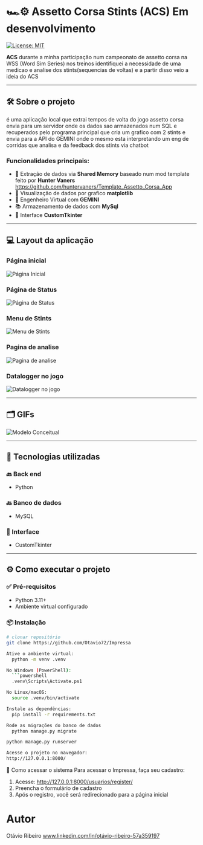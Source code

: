 # 🏎️⚙️ Assetto Corsa Stints (ACS) Em desenvolvimento

[![License: MIT](https://img.shields.io/badge/License-MIT-green.svg)](https://github.com/Otavio72/Impressa/blob/main/LICENSE)

**ACS** durante a minha participação num campeonato de assetto corsa na WSS (Word Sim Series) nos treinos identifiquei a necessidade de uma medicao e analise dos stints(sequencias de voltas) e a partir disso veio a ideia do ACS

---

## 🛠️ Sobre o projeto

é uma aplicação local que extrai tempos de volta do jogo assetto corsa envia para um servidor onde os dados sao armazenados num SQL e recuperados pelo programa principal que cria um grafico com 2 stints e envia para a API do GEMINI onde o mesmo esta interpretando um eng de corridas que analisa e da feedback dos stints via chatbot

### Funcionalidades principais:

- 🧾 Extração de dados via **Shared Memory** baseado num mod template feito por **Hunter Vaners** https://github.com/huntervaners/Template_Assetto_Corsa_App
- 🛒 Visualização de dados por grafico **matplotlib**
- 🔐 Engenheiro Virtual com **GEMINI**
- 📚 Armazenamento de dados com **MySql**
- 🌙 Interface **CustomTkinter**

---

## 💻 Layout da aplicação

### Página inicial
![Página Inicial](https://github.com/Otavio72/assets/blob/main/acs1.png)

### Página de Status
![Página de Status](https://github.com/Otavio72/assets/blob/main/acs2.png)

### Menu de Stints
![Menu de Stints](https://github.com/Otavio72/assets/blob/main/acs3.png)

### Pagina de analise
![Pagina de analise](https://github.com/Otavio72/assets/blob/main/acs4.png)

### Datalogger no jogo
![Datalogger no jogo](https://github.com/Otavio72/assets/blob/main/acs5.png)

---

## 🗂️ GIFs

![Modelo Conceitual](https://github.com/Otavio72/assets/blob/main/modelo_impressa.png)

---

## 🚀 Tecnologias utilizadas

### 🔙 Back end
- Python

### 🔙 Banco de dados
- MySQL

### 🎨 Interface
- CustomTkinter

---

## ⚙️ Como executar o projeto

### ✅ Pré-requisitos

- Python 3.11+
- Ambiente virtual configurado

### 📦 Instalação

```bash
# clonar repositório
git clone https://github.com/Otavio72/Impressa

Ative o ambiente virtual:
  python -m venv .venv

No Windows (PowerShell):
  ```powershell
  .venv\Scripts\Activate.ps1

No Linux/macOS:
  source .venv/bin/activate

Instale as dependências:
  pip install -r requirements.txt

Rode as migrações do banco de dados
  python manage.py migrate

python manage.py runserver

Acesse o projeto no navegador:
http://127.0.0.1:8000/
```
👤 Como acessar o sistema
Para acessar o Impressa, faça seu cadastro:
1. Acesse: http://127.0.0.1:8000/usuarios/register/
2. Preencha o formulário de cadastro
3. Após o registro, você será redirecionado para a página inicial

# Autor
Otávio Ribeiro
www.linkedin.com/in/otávio-ribeiro-57a359197
